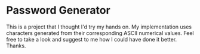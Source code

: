 # Password Generator

This is a project that I thought I'd try my hands on. 
My implementation uses characters generated from their
corresponding ASCII numerical values. Feel free to take a look
and suggest to me how I could have done it better. Thanks.
